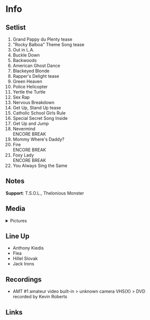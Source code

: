 # Info

## Setlist

1. Grand Pappy du Plenty tease
2. "Rocky Balboa" Theme Song tease
3. Out in L.A.
4. Buckle Down
5. Backwoods
6. American Ghost Dance
7. Blackeyed Blonde
8. Rapper's Delight tease
9. Green Heaven
10. Police Helicopter
11. Yertle the Turtle
12. Sex Rap
13. Nervous Breakdown
14. Get Up, Stand Up tease
15. Catholic School Girls Rule
16. Special Secret Song Inside
17. Get Up and Jump
18. Nevermind
<br>ENCORE BREAK
19. Mommy Where's Daddy?
20. Fire
<br> ENCORE BREAK
21. Foxy Lady
<br> ENCORE BREAK
22. You Always Sing the Same

## Notes

**Support**: T.S.O.L., Thelonious Monster

## Media 

<details>
  <summary>Pictures</summary>
  <!--<img alt="Setlist" title="Setlist" src="_.jpg" height="200" />
  <img alt="Ticket" title="Ticket" src="_.jpg" height="200" />
  <img alt="Flyer" title="Flyer" src="_.jpg" height="200" />
  <img alt="Clipping" title="Clipping" src="_.jpg" height="200" />-->
</details>

## Line Up

* Anthony Kiedis
* Flea
* Hillel Slovak
* Jack Irons

## Recordings

* AMT #1 amateur video built-in > unknown camera VHS(X) > DVD recorded by Kevin Roberts

## Links